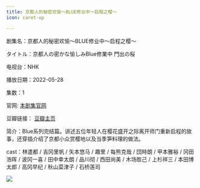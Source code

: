```yaml
---
title: 京都人的秘密欢愉～BLUE修业中～启程之樱～
icon: caret-up

---
```


剧集名：京都人的秘密欢愉～BLUE修业中～启程之樱～

タイトル：京都人の密かな愉しみBlue修業中 門出の桜

电视台：NHK

播放日期：2022-05-28

集数：1

官网: [本剧集官网](https://www.nhk.jp/p/kyotojin/ts/QZX3374J5J/episode/te/RNN8NYMY8Y/)

豆瓣链接： [豆瓣主页](https://movie.douban.com/subject/35904162/)


简介：Blue系列完结篇。讲述五位年轻人在樱花盛开之际离开师门重新启程的故事，还穿插介绍了京都小众赏樱地以及当季笋料理的做法。

cast：林遣都 / 吉冈里帆 / 矢本悠马 / 趣里 / 每熊克哉 / 団時朗 / 甲本雅裕 / 冈田浩晖 / 波冈一喜 / 田中幸太朗 / 品川彻 / 西田尚美 / 木场胜己 / 上杉祥三 / 本田博太郎 / 高冈早纪 / 秋山菜津子 / 石桥莲司

![](https://listpic.tsgsanjiao.com/sp/2022/2022qczy.jpg)